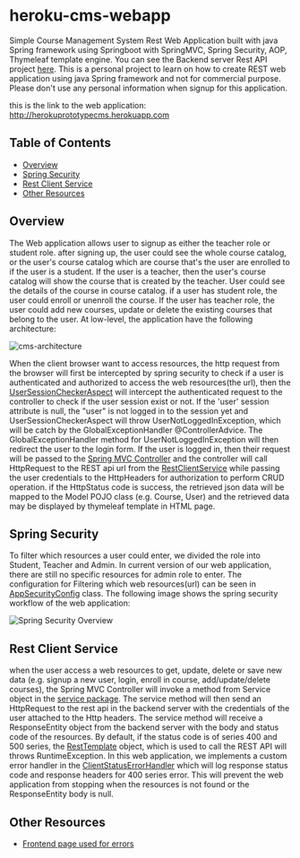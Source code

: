 # heroku-cms-webapp
Simple Course Management System Rest Web Application built with java Spring framework using Springboot with SpringMVC, Spring Security, AOP, Thymeleaf template engine.
You can see the Backend server Rest API project [here](https://github.com/winson121/heroku-cms-rest-backend). This is a personal project to learn on how to create REST web application using java Spring framework and not for commercial purpose. Please don't use any personal information when signup for this application.

this is the link to the web application: http://herokuprototypecms.herokuapp.com

## Table of Contents
  * [Overview](#overview)
  * [Spring Security](#spring-security)
  * [Rest Client Service](#rest-service)
  * [Other Resources](#other-resources)
 
<a id="overview"/>

## Overview

The Web application allows user to signup as either the teacher role or student role. after signing up, the user could see the whole course catalog, or the user's course catalog which are course that's the user are enrolled to if the user is a student. If the user is a teacher, then the user's course catalog will show the course that is created by the teacher. User could see the details of the course in course catalog. if a user has student role, the user could enroll or unenroll the course. If the user has teacher role, the user could add new courses, update or delete the existing courses that belong to the user. 
At low-level, the application have the following architecture:

![cms-architecture](https://user-images.githubusercontent.com/45975038/127320391-14eb5de8-1d04-4b78-8302-cdd4c0b6036d.png)

When the client browser want to access resources, the http request from the browser will first be intercepted by spring security to check if a user is authenticated and authorized to access the web resources(the url), then the [UserSessionCheckerAspect](https://github.com/winson121/heroku-cms-webapp/blob/main/src/main/java/com/springcms/frontendwebapplication/aspect/UserSessionCheckerAspect.java) will intercept the authenticated request to the controller to check if the user session exist or not. If the 'user' session attribute is null, the "user" is not logged in to the session yet and UserSessionCheckerAspect will throw UserNotLoggedInException, which will be catch by the GlobalExceptionHandler @ControllerAdvice. The GlobalExceptionHandler method for UserNotLoggedInException will then redirect the user to the login form. If the user is logged in, then their request will be passed to the [Spring MVC Controller](https://github.com/winson121/heroku-cms-webapp/tree/main/src/main/java/com/springcms/frontendwebapplication/controller) and the controller will call HttpRequest to the REST api url from the [RestClientService](https://github.com/winson121/heroku-cms-webapp/tree/main/src/main/java/com/springcms/frontendwebapplication/service) while passing the user credentials to the HttpHeaders for authorization to perform CRUD operation. if the HttpStatus code is success, the retrieved json data will be mapped to the Model POJO class (e.g. Course, User) and the retrieved data may be displayed by thymeleaf template in HTML page.

<a id="spring-security"/>

## Spring Security

To filter which resources a user could enter, we divided the role into Student, Teacher and Admin. In current version of our web application, there are still no specific resources for admin role to enter. The configuration for Filtering which web resources(url) can be seen in [AppSecurityConfig](https://github.com/winson121/heroku-cms-webapp/blob/main/src/main/java/com/springcms/frontendwebapplication/config/AppSecurityConfig.java) class. The following image shows the spring security workflow of the web application:


![Spring Security Overview](https://user-images.githubusercontent.com/45975038/127424745-47243cdb-48ef-4709-95ce-7bab8f0f82f7.png)

<a id="rest-service"/>

## Rest Client Service
when the user access a web resources to get, update, delete or save new data (e.g. signup a new user, login, enroll in course, add/update/delete courses), the Spring MVC Controller will invoke a method from Service object in the [service package](https://github.com/winson121/heroku-cms-webapp/tree/main/src/main/java/com/springcms/frontendwebapplication/service). The service method will then send an HttpRequest to the rest api in the backend server with the credentials of the user attached to the Http headers. The service method will receive a ResponseEntity object from the backend server with the body and status code of the resources. By default, if the status code is of series 400 and 500 series, the [RestTemplate](http://www.springframework.net/rest/doc-latest/reference/html/resttemplate.html) object, which is used to call the REST API will throws RuntimeException. In this web application, we implements a custom error handler in the [ClientStatusErrorHandler](https://github.com/winson121/heroku-cms-webapp/blob/main/src/main/java/com/springcms/frontendwebapplication/handler/ClientStatusErrorHandler.java) which will log response status code and response headers for 400 series error. This will prevent the web application from stopping when the resources is not found or the ResponseEntity body is null.

<a id="other-resources"/>

## Other Resources

* [Frontend page used for errors](https://freefrontend.com/500-error-page-html-templates/)



